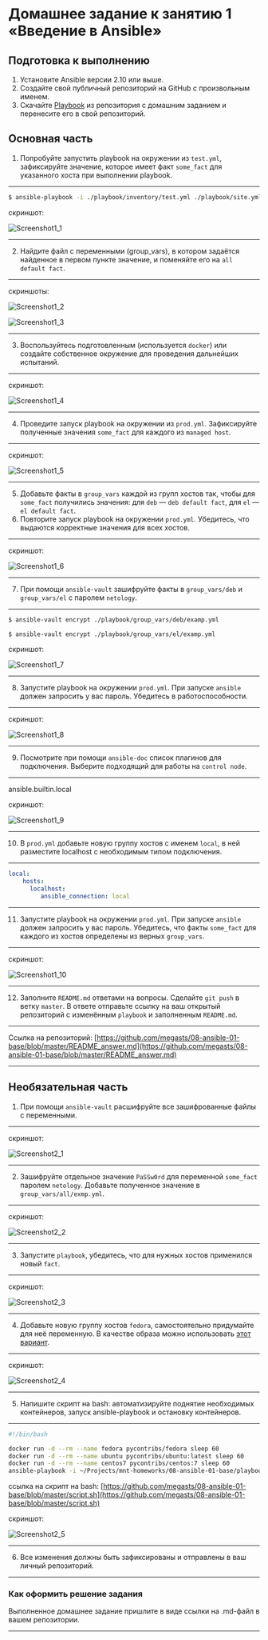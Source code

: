 # Домашнее задание к занятию 1 «Введение в Ansible»

## Подготовка к выполнению

1. Установите Ansible версии 2.10 или выше.
2. Создайте свой публичный репозиторий на GitHub с произвольным именем.
3. Скачайте [Playbook](./playbook/) из репозитория с домашним заданием и перенесите его в свой репозиторий.

## Основная часть

1. Попробуйте запустить playbook на окружении из `test.yml`, зафиксируйте значение, которое имеет факт `some_fact` для указанного хоста при выполнении playbook.

---

```bash
$ ansible-playbook -i ./playbook/inventory/test.yml ./playbook/site.yml
```

скриншот:

![Screenshot1_1](https://github.com/megasts/08-ansible-01-base/blob/master/img/Screenshot1_1.png)

----

2. Найдите файл с переменными (group_vars), в котором задаётся найденное в первом пункте значение, и поменяйте его на `all default fact`.

----

скриншоты:

![Screenshot1_2](https://github.com/megasts/08-ansible-01-base/blob/master/img/Screenshot1_2.png)

![Screenshot1_3](https://github.com/megasts/08-ansible-01-base/blob/master/img/Screenshot1_3.png)

----

3. Воспользуйтесь подготовленным (используется `docker`) или создайте собственное окружение для проведения дальнейших испытаний.

----

скриншот:

![Screenshot1_4](https://github.com/megasts/08-ansible-01-base/blob/master/img/Screenshot1_4.png)

----

4. Проведите запуск playbook на окружении из `prod.yml`. Зафиксируйте полученные значения `some_fact` для каждого из `managed host`.

----

скриншот:

![Screenshot1_5](https://github.com/megasts/08-ansible-01-base/blob/master/img/Screenshot1_5.png)

----

5. Добавьте факты в `group_vars` каждой из групп хостов так, чтобы для `some_fact` получились значения: для `deb` — `deb default fact`, для `el` — `el default fact`.
6.  Повторите запуск playbook на окружении `prod.yml`. Убедитесь, что выдаются корректные значения для всех хостов.

----

скриншот:

![Screenshot1_6](https://github.com/megasts/08-ansible-01-base/blob/master/img/Screenshot1_6.png)

----

7. При помощи `ansible-vault` зашифруйте факты в `group_vars/deb` и `group_vars/el` с паролем `netology`.

----

```bash
$ ansible-vault encrypt ./playbook/group_vars/deb/examp.yml 

$ ansible-vault encrypt ./playbook/group_vars/el/examp.yml
```

скриншот:

![Screenshot1_7](https://github.com/megasts/08-ansible-01-base/blob/master/img/Screenshot1_7.png)

----

8. Запустите playbook на окружении `prod.yml`. При запуске `ansible` должен запросить у вас пароль. Убедитесь в работоспособности.

----

скриншот:

![Screenshot1_8](https://github.com/megasts/08-ansible-01-base/blob/master/img/Screenshot1_8.png)

----

9. Посмотрите при помощи `ansible-doc` список плагинов для подключения. Выберите подходящий для работы на `control node`.

----
ansible.builtin.local

скриншот:

![Screenshot1_9](https://github.com/megasts/08-ansible-01-base/blob/master/img/Screenshot1_9.png)

----

10. В `prod.yml` добавьте новую группу хостов с именем  `local`, в ней разместите localhost с необходимым типом подключения.

----

```yml
local:
    hosts:
      localhost:
         ansible_connection: local
```

----

11. Запустите playbook на окружении `prod.yml`. При запуске `ansible` должен запросить у вас пароль. Убедитесь, что факты `some_fact` для каждого из хостов определены из верных `group_vars`.

----

скриншот:

![Screenshot1_10](https://github.com/megasts/08-ansible-01-base/blob/master/img/Screenshot1_10.png)

----

12. Заполните `README.md` ответами на вопросы. Сделайте `git push` в ветку `master`. В ответе отправьте ссылку на ваш открытый репозиторий с изменённым `playbook` и заполненным `README.md`.

----

Ссылка на репозиторий: [https://github.com/megasts/08-ansible-01-base/blob/master/README_answer.md](https://github.com/megasts/08-ansible-01-base/blob/master/README_answer.md)

----

## Необязательная часть

1. При помощи `ansible-vault` расшифруйте все зашифрованные файлы с переменными.

----

скриншот:

![Screenshot2_1](https://github.com/megasts/08-ansible-01-base/blob/master/img/Screenshot2_1.png)

----

2. Зашифруйте отдельное значение `PaSSw0rd` для переменной `some_fact` паролем `netology`. Добавьте полученное значение в `group_vars/all/exmp.yml`.

----

скриншот:

![Screenshot2_2](https://github.com/megasts/08-ansible-01-base/blob/master/img/Screenshot2_2.png)

----

3. Запустите `playbook`, убедитесь, что для нужных хостов применился новый `fact`.

----

скриншот:

![Screenshot2_3](https://github.com/megasts/08-ansible-01-base/blob/master/img/Screenshot2_3.png)

----

4. Добавьте новую группу хостов `fedora`, самостоятельно придумайте для неё переменную. В качестве образа можно использовать [этот вариант](https://hub.docker.com/r/pycontribs/fedora).

----

скриншот:

![Screenshot2_4](https://github.com/megasts/08-ansible-01-base/blob/master/img/Screenshot2_4.png)

----

5. Напишите скрипт на bash: автоматизируйте поднятие необходимых контейнеров, запуск ansible-playbook и остановку контейнеров.

----

```bash
#!/bin/bash

docker run -d --rm --name fedora pycontribs/fedora sleep 60
docker run -d --rm --name ubuntu pycontribs/ubuntu:latest sleep 60
docker run -d --rm --name centos7 pycontribs/centos:7 sleep 60
ansible-playbook -i ~/Projects/mnt-homeworks/08-ansible-01-base/playbook/inventory/prod.yml ~/Projects/mnt-homeworks/08-ansible-01-base/playbook/site.yml --ask-vault-pass
```

ссылка на скрипт на bash: [https://github.com/megasts/08-ansible-01-base/blob/master/script.sh](https://github.com/megasts/08-ansible-01-base/blob/master/script.sh)

скриншот:

![Screenshot2_5](https://github.com/megasts/08-ansible-01-base/blob/master/img/Screenshot2_5.png)

----

6. Все изменения должны быть зафиксированы и отправлены в ваш личный репозиторий.

---

### Как оформить решение задания

Выполненное домашнее задание пришлите в виде ссылки на .md-файл в вашем репозитории.

---
